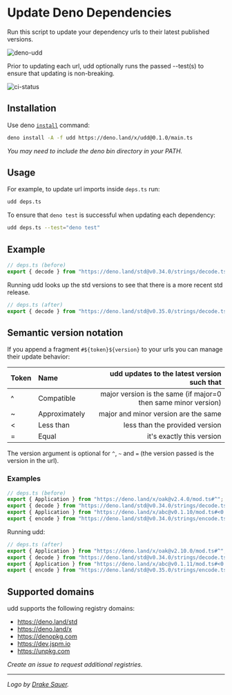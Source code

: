 # Update Deno Dependencies

Run this script to update your dependency urls to their latest published versions.

![deno-udd](https://user-images.githubusercontent.com/1931852/76134819-37add280-5fd6-11ea-96c3-adbd57cfa68c.jpg)

Prior to updating each url, udd optionally runs the passed --test(s)
to ensure that updating is non-breaking.

![ci-status](https://github.com/hayd/deno-udd/workflows/ci/badge.svg)

## Installation

Use deno [`install`](https://deno.land/std/manual.md#installing-executable-scripts) command:

```sh
deno install -A -f udd https://deno.land/x/udd@0.1.0/main.ts
```
_You may need to include the deno bin directory in your PATH._

## Usage

For example, to update url imports inside `deps.ts` run:

```sh
udd deps.ts
```

To ensure that `deno test` is successful when updating each dependency:

```sh
udd deps.ts --test="deno test"
```

## Example

```ts
// deps.ts (before)
export { decode } from "https://deno.land/std@v0.34.0/strings/decode.ts";
```

Running udd looks up the std versions to see that there is a more recent std release.

```ts
// deps.ts (after)
export { decode } from "https://deno.land/std@v0.35.0/strings/decode.ts";
```

## Semantic version notation

If you append a fragment `#${token}${version}` to your urls you can manage their update behavior:

| Token | Name | udd updates to the latest version such that |
| :---  | :--- |     ---: |
| ^ | Compatible    | major version is the same (if major=0 then same minor version) |
| ~ | Approximately | major and minor version are the same |
| < | Less than     | less than the provided version |
| = | Equal         | it's exactly this version |

The version argument is optional for `^`, `~` and `=` (the version passed is the version in the url).

### Examples

```ts
// deps.ts (before)
export { Application } from "https://deno.land/x/oak@v2.4.0/mod.ts#^";
export { decode } from "https://deno.land/std@v0.34.0/strings/decode.ts#=";
export { Application } from "https://deno.land/x/abc@v0.1.10/mod.ts#<0.2.0";
export { encode } from "https://deno.land/std@v0.34.0/strings/encode.ts#~";
```

Running udd:

```ts
// deps.ts (after)
export { Application } from "https://deno.land/x/oak@v2.10.0/mod.ts#^";
export { decode } from "https://deno.land/std@v0.34.0/strings/decode.ts#=";
export { Application } from "https://deno.land/x/abc@v0.1.11/mod.ts#<0.2.0";
export { encode } from "https://deno.land/std@v0.35.0/strings/encode.ts#~";
```

## Supported domains

udd supports the following registry domains:

- https://deno.land/std
- https://deno.land/x
- https://denopkg.com
- https://dev.jspm.io
- https://unpkg.com

_Create an issue to request additional registries._

---

_Logo by [Drake Sauer](http://clipart-library.com/clipart/6ir6AMoKT.htm)._
